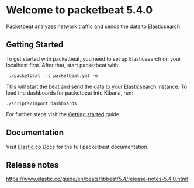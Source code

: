 # Welcome to packetbeat 5.4.0

Packetbeat analyzes network traffic and sends the data to Elasticsearch.

## Getting Started

To get started with packetbeat, you need to set up Elasticsearch on your localhost first. After that, start packetbeat with:

     ./packetbeat  -c packetbeat.yml -e

This will start the beat and send the data to your Elasticsearch instance. To load the dashboards for packetbeat into Kibana, run:

    ./scripts/import_dashboards

For further steps visit the [Getting started](https://www.elastic.co/guide/en/beats/packetbeat/5.4/packetbeat-getting-started.html) guide.

## Documentation

Visit [Elastic.co Docs](https://www.elastic.co/guide/en/beats/packetbeat/5.4/index.html) for the full packetbeat documentation.

## Release notes

https://www.elastic.co/guide/en/beats/libbeat/5.4/release-notes-5.4.0.html

